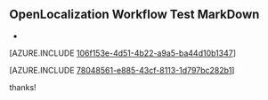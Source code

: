 ## OpenLocalization Workflow Test MarkDown
* 

[AZURE.INCLUDE [106f153e-4d51-4b22-a9a5-ba44d10b1347](calleeMd1.md)]



[AZURE.INCLUDE [78048561-e885-43cf-8113-1d797bc282b1](calleeMd2.md)]

 
thanks!